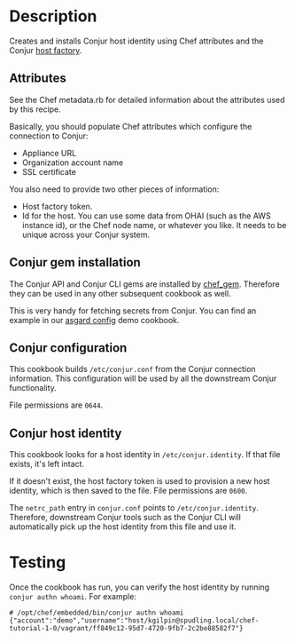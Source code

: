 # Description

Creates and installs Conjur host identity using Chef attributes and the Conjur 
[host factory](http://developer.conjur.net/reference/services/host_factory).

## Attributes

See the Chef metadata.rb for detailed information about the attributes used by this recipe.

Basically, you should populate Chef attributes which configure the connection to Conjur:

* Appliance URL
* Organization account name
* SSL certificate

You also need to provide two other pieces of information:

* Host factory token.
* Id for the host. You can use some data from OHAI (such as the AWS instance id), or the Chef node name,
or whatever you like. It needs to be unique across your Conjur system.

## Conjur gem installation

The Conjur API and Conjur CLI gems are installed by [chef_gem](https://docs.getchef.com/resource_chef_gem.html). 
Therefore they can be used in any other subsequent cookbook as well.

This is very handy for fetching secrets from Conjur. You can find an example in our
[asgard config](https://github.com/conjurdemos/chef-asgard-config/blob/master/recipes/default.rb) demo cookbook.

## Conjur configuration

This cookbook builds `/etc/conjur.conf` from the Conjur connection information. This configuration will be used
by all the downstream Conjur functionality.

File permissions are `0644`.

## Conjur host identity

This cookbook looks for a host identity in `/etc/conjur.identity`. If that file exists, it's left intact.

If it doesn't exist, the host factory token is used to provision a new host identity, which is then saved to the file.
File permissions are `0600`.

The `netrc_path` entry in `conjur.conf` points to `/etc/conjur.identity`. Therefore, downstream Conjur tools such as the
Conjur CLI will automatically pick up the host identity from this file and use it.

# Testing

Once the cookbook has run, you can verify the host identity by running `conjur authn whoami`. For example:

    # /opt/chef/embedded/bin/conjur authn whoami
    {"account":"demo","username":"host/kgilpin@spudling.local/chef-tutorial-1-0/vagrant/ff849c12-95d7-4720-9fb7-2c2be88582f7"}
